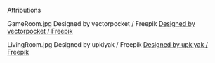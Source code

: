 Attributions

GameRoom.jpg Designed by vectorpocket / Freepik
<a href="http://www.freepik.com">Designed by vectorpocket / Freepik</a>

LivingRoom.jpg Designed by upklyak / Freepik
<a href="http://www.freepik.com">Designed by upklyak / Freepik</a>